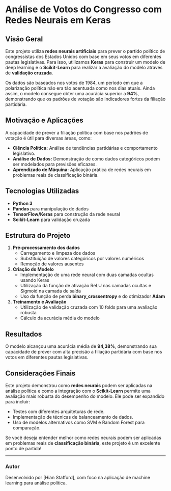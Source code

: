 # Análise de Votos do Congresso com Redes Neurais em Keras

## Visão Geral

Este projeto utiliza **redes neurais artificiais** para prever o partido político de congressistas dos Estados Unidos com base em seus votos em diferentes pautas legislativas. Para isso, utilizamos **Keras** para construir um modelo de deep learning e o **Scikit-Learn** para realizar a avaliação do modelo através de **validação cruzada**.

Os dados são baseados nos votos de 1984, um período em que a polarização política não era tão acentuada como nos dias atuais. Ainda assim, o modelo consegue obter uma acurácia superior a **94%**, demonstrando que os padrões de votação são indicadores fortes da filiação partidária.

## Motivação e Aplicações

A capacidade de prever a filiação política com base nos padrões de votação é útil para diversas áreas, como:

- **Ciência Política:** Análise de tendências partidárias e comportamento legislativo.
- **Análise de Dados:** Demonstração de como dados categóricos podem ser modelados para previsões eficazes.
- **Aprendizado de Máquina:** Aplicação prática de redes neurais em problemas reais de classificação binária.

## Tecnologias Utilizadas

- **Python 3**
- **Pandas** para manipulação de dados
- **TensorFlow/Keras** para construção da rede neural
- **Scikit-Learn** para validação cruzada

## Estrutura do Projeto

1. **Pré-processamento dos dados**
   - Carregamento e limpeza dos dados
   - Substituição de valores categóricos por valores numéricos
   - Remoção de valores ausentes
2. **Criação do Modelo**
   - Implementação de uma rede neural com duas camadas ocultas usando Keras
   - Utilização da função de ativação ReLU nas camadas ocultas e Sigmoid na camada de saída
   - Uso da função de perda **binary\_crossentropy** e do otimizador **Adam**
3. **Treinamento e Avaliação**
   - Utilização de validação cruzada com 10 folds para uma avaliação robusta
   - Cálculo da acurácia média do modelo

## Resultados

O modelo alcançou uma acurácia média de **94,38%**, demonstrando sua capacidade de prever com alta precisão a filiação partidária com base nos votos em diferentes pautas legislativas.

## Considerações Finais

Este projeto demonstrou como **redes neurais** podem ser aplicadas na análise política e como a integração com o **Scikit-Learn** permite uma avaliação mais robusta do desempenho do modelo. Ele pode ser expandido para incluir:

- Testes com diferentes arquiteturas de rede.
- Implementação de técnicas de balanceamento de dados.
- Uso de modelos alternativos como SVM e Random Forest para comparação.

Se você deseja entender melhor como redes neurais podem ser aplicadas em problemas reais de **classificação binária**, este projeto é um excelente ponto de partida!

---

### **Autor**

Desenvolvido por [Hian Stafford], com foco na aplicação de machine learning para análise política.
